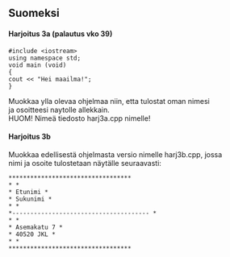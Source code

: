 ## Suomeksi
#### Harjoitus 3a (palautus vko 39)

```
#include <iostream>
using namespace std;
void main (void)
{
cout << "Hei maailma!";
}
```

Muokkaa ylla olevaa ohjelmaa niin, etta tulostat oman nimesi  
ja osoitteesi naytolle allekkain.  
HUOM! Nimeä tiedosto harj3a.cpp nimelle!

#### Harjoitus 3b

Muokkaa edellisestä ohjelmasta versio nimelle harj3b.cpp, jossa  
nimi ja osoite tulostetaan näytälle seuraavasti:  
```
**********************************
* *
* Etunimi *
* Sukunimi *
* *
*-------------------------------------- *
* *
* Asemakatu 7 *
* 40520 JKL *
* *
**********************************
```